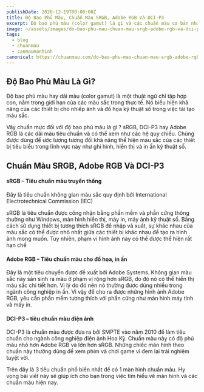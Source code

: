```yaml
---
publishDate: 2020-12-19T00:00:00Z
title: Độ Bao Phủ Màu, Chuẩn Màu SRGB, Adobe RGB Và DCI-P3
excerpt: Độ bao phủ màu (color gamut) là gì và các chuẩn màu cơ bản như sRGB, Adobe RGB và DCI-P3.
image: ~/assets/images/do-bao-phu-mau-chuan-mau-srgb-adobe-rgb-va-dci-p3.jpg
tags:
  - blog
  - chuanmau
  - canmaumanhinh
canonical: https://chuanmau.com/do-bao-phu-mau-chuan-mau-srgb-adobe-rgb-va-dci-p3
---
```


## Độ Bao Phủ Màu Là Gì?

Độ bao phủ màu hay dải màu (color gamut) là một thuật ngữ chỉ tập hợp con, nằm trong giới hạn của các màu sắc trong thực tế. Nó biểu hiện khả năng của các thiết bị cho nhiếp ảnh và đồ họa kỹ thuật số trong việc tái tạo màu sắc.

Vậy chuẩn mực đối với độ bao phủ màu là gì ? sRGB, DCI-P3 hay Adobe RGB là các dải màu tiêu chuẩn và có thể xem như các hệ quy chiếu. Chúng được dùng để ước lượng tương đối khả năng thể hiện màu sắc của các thiết bị tiêu biểu trong lĩnh vực này như ghi hình, hiển thị và in ấn kỹ thuật số.

## Chuẩn Màu SRGB, Adobe RGB Và DCI-P3

#### sRGB – Tiêu chuẩn màu truyền thống

Đây là tiêu chuẩn không gian màu sắc quy định bởi International Electrotechnical Commission (IEC)

sRGB là tiêu chuẩn được công nhận bằng phần mềm và phần cứng thông thường như Windows, màn hình hiển thị, máy in, máy ảnh kỹ thuật số. Bằng cách sử dụng thiết bị tương thích sRGB để nhập và xuất, sự khác nhau của màu sắc có thể được nhỏ nhất giữa các thiết bị khác nhau để tạo ra hình ảnh mong muốn. Tuy nhiên, phạm vi hình ảnh này có thể được thể hiện rất hạn chế

#### Adobe RGB – Tiêu chuẩn màu cho đồ họa, in ấn

Đây là một tiêu chuyển được đề xuất bởi Adobe Systems. Không gian màu sắc này sản sinh ra màu ở phạm vị rộng hơn sRGB, do đó nó có thể hiển thị màu sắc chi tiết hơn. Vi lý do đó nên nó thường được dùng nhiều trong ngành công nghiệp in ấn. Vì vậy để cho ra được những hình ảnh Adobe RGB, yêu cần phần mềm tương thích với phần cứng như màn hình máy tính và máy in.

#### DCI-P3 – tiêu chuẩn màu điện ảnh

DCI-P3 là chuẩn màu được đưa ra bởi SMPTE vào năm 2010 để làm tiêu chuẩn cho ngành công nghiệp điện ảnh Hoa Kỳ. Chuẩn màu này có độ phủ màu nhỏ hơn Adobe RGB và lớn hơn sRGB. Những chiếc màn hình theo chuẩn này thường dùng để xem phim và chơi game vì đem lại trải nghiệm tuyệt vời.

Trên đây là 3 tiêu chuẩn phổ biến nhất để có 1 màn hình chuẩn màu. Hy vọng bài viết này sẽ giúp ích cho bạn trong việc tìm hiểu về màn hình và các chuẩn màu hiện nay.
